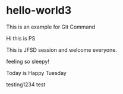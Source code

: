 # hello-world3
This is an example for Git Command

Hi this is PS

This is JFSD session and welcome everyone.

feeling so sleepy!

Today is Happy Tuesday

testing1234 test